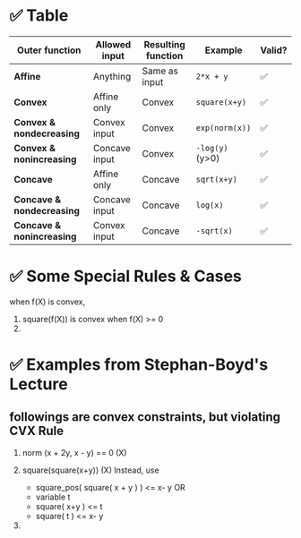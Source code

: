 
# ✅ Table

| **Outer function**          | **Allowed input** | **Resulting function** | **Example**     | **Valid?** |
| --------------------------- | ----------------- | ---------------------- | --------------- | ---------- |
| **Affine**                  | Anything          | Same as input          | `2*x + y`       | ✅          |
| **Convex**                  | Affine only       | Convex                 | `square(x+y)`   | ✅          |
| **Convex & nondecreasing**  | Convex input      | Convex                 | `exp(norm(x))`  | ✅          |
| **Convex & nonincreasing**  | Concave input     | Convex                 | `-log(y)` (y>0) | ✅          |
| **Concave**                 | Affine only       | Concave                | `sqrt(x+y)`     | ✅          |
| **Concave & nondecreasing** | Concave input     | Concave                | `log(x)`        | ✅          |
| **Concave & nonincreasing** | Convex input      | Concave                | `-sqrt(x)`      | ✅          |

# ✅ Some Special Rules & Cases

when f(X) is convex,
1. square(f(X)) is convex when f(X) >= 0
2. 



# ✅ Examples from Stephan-Boyd's Lecture

## followings are convex constraints, but violating CVX Rule

1. norm (x + 2y, x - y) == 0   (X)

2. square(square(x+y)) (X)
	        Instead, use
   - square_pos( square( x + y ) ) <= x- y 
			  OR
   - variable t 
   - square( x+y ) <= t 
   - square( t ) <= x- y

3. 
